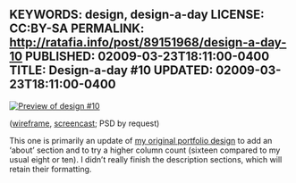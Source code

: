 KEYWORDS: design, design-a-day
LICENSE: CC:BY-SA
PERMALINK: http://ratafia.info/post/89151968/design-a-day-10
PUBLISHED: 02009-03-23T18:11:00-0400
TITLE: Design-a-day #10
UPDATED: 02009-03-23T18:11:00-0400
--
[![Preview of design #10][img]][fl]

 [fl]: http://flickr.com/photos/stilist/3380598418/
 [img]: http://farm4.static.flickr.com/3467/3380598418_c6ee6f4e18.jpg

([wireframe][wf], [screencast][sc]; <abbr class='smallcaps'>PSD</abbr> by
request)

 [sc]: http://flickr.com/photos/stilist/3380598428/
 [wf]: http://flickr.com/photos/stilist/3380598420/

This one is primarily an update of [my original portfolio design][port] to add
an ‘about’ section and to try a higher column count (sixteen compared to my
usual eight or ten). I didn’t really finish the description sections, which
will retain their formatting.

 [port]: http://flickr.com/photos/stilist/3254979559/
